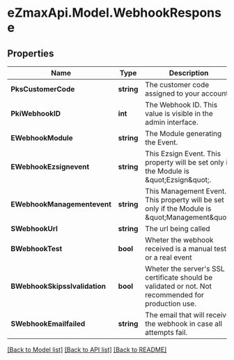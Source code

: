 
# eZmaxApi.Model.WebhookResponse

## Properties

Name | Type | Description | Notes
------------ | ------------- | ------------- | -------------
**PksCustomerCode** | **string** | The customer code assigned to your account | 
**PkiWebhookID** | **int** | The Webhook ID. This value is visible in the admin interface. | 
**EWebhookModule** | **string** | The Module generating the Event. | 
**EWebhookEzsignevent** | **string** | This Ezsign Event. This property will be set only if the Module is \&quot;Ezsign\&quot;. | [optional] 
**EWebhookManagementevent** | **string** | This Management Event. This property will be set only if the Module is \&quot;Management\&quot;. | [optional] 
**SWebhookUrl** | **string** | The url being called | 
**BWebhookTest** | **bool** | Wheter the webhook received is a manual test or a real event | 
**BWebhookSkipsslvalidation** | **bool** | Wheter the server&#39;s SSL certificate should be validated or not. Not recommended for production use. | 
**SWebhookEmailfailed** | **string** | The email that will receive the webhook in case all attempts fail. | 

[[Back to Model list]](../README.md#documentation-for-models)
[[Back to API list]](../README.md#documentation-for-api-endpoints)
[[Back to README]](../README.md)

